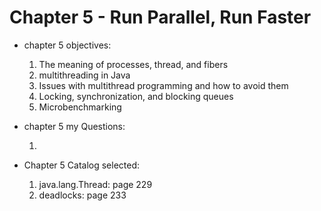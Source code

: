 # Chapter 5 - Run Parallel, Run Faster

- chapter 5 objectives:

  1. The meaning of processes, thread, and fibers
  2. multithreading in Java
  3. Issues with multithread programming and how to avoid them
  4. Locking, synchronization, and blocking queues
  5. Microbenchmarking

- chapter 5 my Questions:

  1.

- Chapter 5 Catalog selected:

  1. java.lang.Thread: page 229
  2. deadlocks: page 233

 
